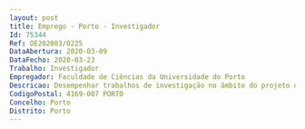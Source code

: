 ```yaml
--- 
layout: post
title: Emprego - Porto - Investigador
Id: 75344
Ref: OE202003/0225
DataAbertura: 2020-03-09
DataFecho: 2020-03-23
Trabalho: Investigador
Empregador: Faculdade de Ciências da Universidade do Porto
Descricao: Desempenhar trabalhos de investigação no âmbito do projeto de investigação da Simons Foundation intitulado Simons Collaboration on the Non perturbative Bootstrap, incluindo colaboração com os elementos da equipa de investigação do referido projeto.
CodigoPostal: 4169-007 PORTO
Concelho: Porto
Distrito: Porto
--- 
```

